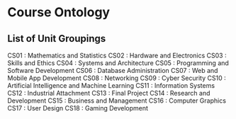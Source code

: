 # Course Ontology

## List of Unit Groupings
CS01 : Mathematics and Statistics
CS02 : Hardware and Electronics
CS03 : Skills and Ethics
CS04 : Systems and Architecture
CS05 : Programming and Software Development
CS06 : Database Administration
CS07 : Web and Mobile App Development
CS08 : Networking
CS09 : Cyber Security
CS10 : Artificial Intelligence and Machine Learning
CS11 : Information Systems
CS12 : Industrial Attachment
CS13 : Final Project
CS14 : Research and Development
CS15 : Business and Management
CS16 : Computer Graphics
CS17 : User Design
CS18 : Gaming Development